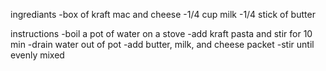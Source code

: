 ingrediants
-box of kraft mac and cheese
-1/4 cup milk
-1/4 stick of butter

instructions
-boil a pot of water on a stove
-add kraft pasta and stir for 10 min
-drain water out of pot 
-add butter, milk, and cheese packet
-stir until evenly mixed
